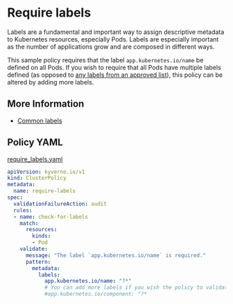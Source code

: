 # Require labels

Labels are a fundamental and important way to assign descriptive metadata to Kubernetes resources, especially Pods. Labels are especially important as the number of applications grow and are composed in different ways.

This sample policy requires that the label `app.kubernetes.io/name` be defined on all Pods. If you wish to require that all Pods have multiple labels defined (as opposed to [any labels from an approved list](RequireCertainLabels.md)), this policy can be altered by adding more labels.

## More Information

* [Common labels](https://kubernetes.io/docs/concepts/overview/working-with-objects/common-labels/)

## Policy YAML

[require_labels.yaml](best_practices/require_labels.yaml)

```yaml
apiVersion: kyverno.io/v1
kind: ClusterPolicy
metadata:
  name: require-labels
spec:
  validationFailureAction: audit
  rules:
  - name: check-for-labels
    match:
      resources:
        kinds:
        - Pod
    validate:
      message: "The label `app.kubernetes.io/name` is required."
      pattern:
        metadata:
          labels:
            app.kubernetes.io/name: "?*"
            # You can add more labels if you wish the policy to validate more than just one is present. Uncomment the below line, or add new ones.
            #app.kubernetes.io/component: "?*
```

